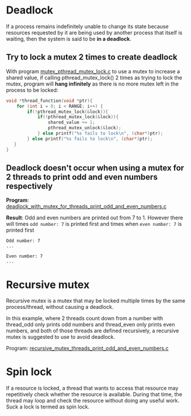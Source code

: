 # Deadlock

If a process remains indefinitely unable to change its state because resources requested by it are being used by another process that itself is waiting, then the system is said to be **in a deadlock**.

## Try to lock a mutex 2 times to create deadlock

With program [mutex_pthread_mutex_lock.c](../src/mutex_pthread_mutex_lock.c) to use a mutex to increase a shared value, if calling pthread_mutex_lock() 2 times as trying to lock the mutex, program will **hang infinitely** as there is no more mutex left in the process to be locked:

```c
void *thread_function(void *ptr){
	for (int i = 0; i < RANGE; i++) {
		if(!pthread_mutex_lock(&lock)){
            if(!pthread_mutex_lock(&lock)){
                shared_value += 1;
                pthread_mutex_unlock(&lock);
            } else printf("%s fails to lock\n", (char*)ptr);
		} else printf("%s fails to lock\n", (char*)ptr);
   }   
}
```
## Deadlock doesn't occur when using a mutex for 2 threads to print odd and even numbers respectively

**Program**: [deadlock_with_mutex_for_threads_print_odd_and_even_numbers.c](../src/deadlock_with_mutex_for_threads_print_odd_and_even_numbers.c)

**Result**: Odd and even numbers are printed out from 7 to 1. However there will times ``odd number: 7`` is printed first and times when ``even number: 7`` is printed first
```
Odd number: 7
...
```

```
Even number: 7
...
```

# Recursive mutex
Recursive mutex is a mutex that may be locked multiple times by the same process/thread, without causing a deadlock.

In this example, where 2 threads count down from a number with thread_odd only prints odd numbers and thread_even only prints even numbers, and both of those threads are defined recursively, a recursive mutex is suggested to use to avoid deadlock.

Program: [recursive_mutex_threads_print_odd_and_even_numbers.c](../src/recursive_mutex_threads_print_odd_and_even_numbers.c)

# Spin lock

If a resource is locked, a thread that wants to access that resource may repetitively check whether the resource is available. During that time, the thread may loop and check the resource without doing any useful work. Suck a lock is termed as spin lock.
